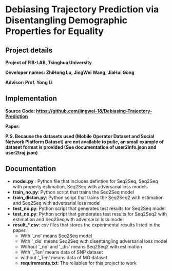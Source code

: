 # Debiasing Trajectory Prediction via Disentangling Demographic Properties for Equality

## Project details

**Project of FIB-LAB, Tsinghua University** 

**Developer names: ZhiHong Lu, JingWei Wang, JiaHui Gong**

**Advisor: Prof. Yong Li**

## Implementation

**Source Code: https://github.com/jingwei-18/Debiasing-Trajectory-Prediction**

**Paper:**

**P.S. Because the datasets used (Mobile Operator Dataset and Social Network Platform Dataset) are not available to pulic, an small example of dataset format is provided (See documentation of user2info.json and user2traj.json)**

## Documentation

- **model.py** : Python file that includes defintion for Seq2Seq, Seq2Seq with property estimation, Seq2Seq with adversarial loss models
- **train_no.py**: Python script that trains the Seq2Seq model
- **train_distan.py**: Python script that trains the Seq2Seq2 with estimation and Seq2Seq with adversarial loss model
- **test_no.py**: Python script that generates test results for Seq2Seq model
- **test_no.py**: Python script that genderates test results for Seq2Seq2 with estimation and Seq2Seq with adversarial loss model
- **result_*.csv**: csv files that stores the experimental results listed in the paper:
    - With '_no' means Seq2Seq model
    - With '_dis' means Seq2Seq with disentangling adversarial loss model
    - Without '_no' and '_dis' means Seq2Seq2 with estimation
    - With '_Ten' means data of SNP dataset
    - without '_Ten' means data of MO dataset
    - **requirements.txt**: The reliables for this project to work
